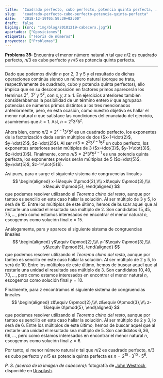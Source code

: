 ```yaml
---
title:  "Cuadrado perfecto, cubo perfecto, potencia quinta perfecta, ..."
slug:   "cuadrado-perfecto-cubo-perfecto-potencia-quinta-perfecta"
date:   "2018-12-19T05:59:39+02:00"
draft:  false
bigimg: [{src: "img/blog/20181219-cabecera.jpg"}]
apartados: ["Oposiciones"]
etiquetas: ["Teoría de números"]
proyectos: ["Problemas"]
---
```


**Problema 35:** Encuentra el menor número natural $n$ tal que $n/2$ es cuadrado perfecto, $n/3$ es cubo perfecto y $n/5$ es potencia quinta perfecta.

<!--more-->

***

Dado que podemos dividir $n$ por $2$, $3$ y $5$ y el resultado de dichas operaciones continúa siendo un número natural (porque se trata, respectivamente de cuadrado, cubo y potencia quinta perfectos), ello implica que en su descomposición en factores primos aparecerán los términos $2^x$, $3^y$ y $5^z$, con $x,y,z\geq 1$. En ejercicios anteriores también considerábamos la posibilidad de un término entero $k$ que agrupaba potencias de números primos distintos a los tres mencionados anteriormente, pero, en esta ocasión, como nuestro objetivo es hallar el menor natural $n$ que satisface las condiciones del enunciado del ejercicio, asumiremos que $k=1$. Así, $n=2^x3^y5^z$.

Ahora bien, como $n/2 = 2^{x-1}3^y5^z$ es un cuadrado perfecto, los exponentes de la factorización dada serán múltiplos de dos ($x-1=\dot{2}$, $y=\dot{2}$, $z=\dot{2}$). Al ser $n/3 = 2^x3^{y-1}5^z$ un cubo perfecto, los exponentes anteriores serán múltiplos de $3$ ($x=\dot{3}$, $y-1=\dot{3}$, $z=\dot{3}$). Finalmente, como $n/5 = 2^x3^y5^{z-1}$ es una potencia quinta perfecta, los exponentes previos serán múltiplos de $5$ ($x=\dot{5}$, $y=\dot{5}$, $z-1=\dot{5}$).

Así pues, para $x$ surge el siguiente sistema de congruencias lineales
$$
\begin{aligned}
x-1&\equiv 0\pmod{2},\\\\ x&\equiv 0\pmod{3},\\\\ x&\equiv 0\pmod{5},
\end{aligned}
$$
que podemos resolver utilizando el *Teorema chino del resto*, aunque por tanteo es sencillo en este caso hallar la solución. Al ser múltiplo de $3$ y $5$, lo será de $15$. Entre los múltiplos de este último, hemos de buscar aquel que al restarle una unidad el resultado sea múltiplo de $2$. Son candidatos $15,45,75,\ldots$, pero como estamos interesados en encontrar el menor natural $n$, escogemos como solución final $x=15$.

Análogamente, para $y$ aparece el siguiente sistema de congruencias lineales
$$
\begin{aligned}
y&\equiv 0\pmod{2},\\\\ y-1&\equiv 0\pmod{3},\\\\ y&\equiv 0\pmod{5},
\end{aligned}
$$
que podemos resolver utilizando el *Teorema chino del resto*, aunque por tanteo es sencillo en este caso hallar la solución. Al ser múltiplo de $2$ y $5$, lo será de $10$. Entre los múltiplos de este último, hemos de buscar aquel que al restarle una unidad el resultado sea múltiplo de $3$. Son candidatos $10,40,70,\ldots$, pero como estamos interesados en encontrar el menor natural $n$, escogemos como solución final $y=10$.

Finalmente, para $z$ encontramos el siguiente sistema de congruencias lineales
$$
\begin{aligned}
z&\equiv 0\pmod{2},\\\\ z&\equiv 0\pmod{3},\\\\ z-1&\equiv 0\pmod{5},
\end{aligned}
$$
que podemos resolver utilizando el *Teorema chino del resto*, aunque por tanteo es sencillo en este caso hallar la solución. Al ser múltiplo de $2$ y $3$, lo será de $6$. Entre los múltiplos de este último, hemos de buscar aquel que al restarle una unidad el resultado sea múltiplo de $5$. Son candidatos $6,36,66,\ldots$, pero como estamos interesados en encontrar el menor natural $n$, escogemos como solución final $z=6$.

Por tanto, el menor número natural $n$ tal que $n/2$ es cuadrado perfecto, $n/3$ es cubo perfecto y $n/5$ es potencia quinta perfecta es $n=2^{15}\cdot3^{10}\cdot5^6$.

*P. S. (acerca de la imagen de cabecera):* fotografía de [John Westrock](https://unsplash.com/@johnwestrock), disponible en [Unsplash](https://unsplash.com/photos/FLdNfW3fshc).